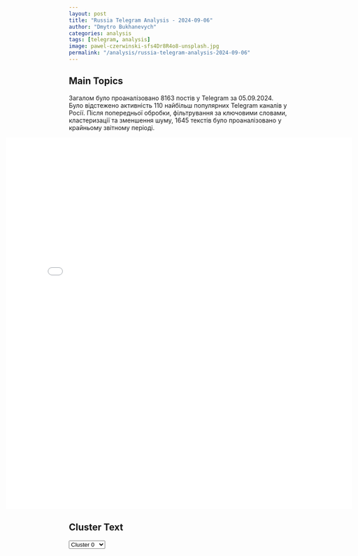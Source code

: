 ```yaml
---
layout: post
title: "Russia Telegram Analysis - 2024-09-06"
author: "Dmytro Bukhanevych"
categories: analysis
tags: [telegram, analysis]
image: pawel-czerwinski-sfs4Dr8R4o8-unsplash.jpg
permalink: "/analysis/russia-telegram-analysis-2024-09-06"
---
```


<style>
    /* Adjusting iframe-container styles */
    .wide-iframe-container {
        width: calc(100% + 30vw);  /* Extending the width */
        margin-left: -15vw;       /* Negative margin to push to the left */
        overflow: hidden;         /* In case the iframe content spills over */
    }

    .wide-iframe-container iframe {
        width: 100%;  /* Making the iframe take the full width of its container */
        border: none; /* Removing any borders from the iframe */
    }

    /* Toggle mechanism */
    .hidden {
        display: none;
    }
    
    .show-content-target:checked + .show-content {
        display: block;
    }
</style>

<h2>Main Topics</h2>
<p>Загалом було проаналізовано 8163 постів у Telegram за 05.09.2024. Було відстежено активність 110 найбільш популярних Telegram каналів у Росії. Після попередньої обробки, фільтрування за ключовими словами, кластеризації та зменшення шуму, 1645 текстів було проаналізовано у крайньому звітному періоді.</p>
<!-- Embedding Main Plotly Visualization -->
<div class="wide-iframe-container">
    <iframe src="{{site.baseurl}}/visualizations/2024-09-06/fig_topics_time.html" height="850"></iframe>
</div>


<h2>Cluster Text</h2>

<!-- Dropdown to select a cluster -->
<select id="clusterSelector" onchange="displayClusterText()">
<option value="0">Cluster 0</option><option value="1">Cluster 1</option><option value="2">Cluster 2</option><option value="3">Cluster 3</option><option value="4">Cluster 4</option><option value="5">Cluster 5</option><option value="6">Cluster 6</option><option value="7">Cluster 7</option><option value="8">Cluster 8</option><option value="9">Cluster 9</option><option value="10">Cluster 10</option><option value="11">Cluster 11</option><option value="12">Cluster 12</option><option value="13">Cluster 13</option><option value="14">Cluster 14</option>
</select>

<!-- Display area for the selected cluster's text -->
<div id="clusterTextDisplay" class="hidden"></div>

<script type="text/javascript">
    var clusterDetails = {"0": "<b>Total Posts:</b> 566<br><b>Date:</b> 2024-09-05 12:17:11+00:00<br><b>Author:</b> solovievlive<br><b>Link:</b> https://t.me/s/SolovievLive/278766<br><b>Subscribers:</b> 1339801<br><b>Text:</b> \u0422\u0435\u043a\u0441\u0442: \ud83d\udd34\ud83d\udd34\ud83d\udd34\ud83d\udd34\ud83d\udd34 \u0417\u0430\u044f\u0432\u043b\u0435\u043d\u0438\u044f \u041c\u0438\u043d\u043e\u0431\u043e\u0440\u043e\u043d\u044b \u0420\u043e\u0441\u0441\u0438\u0438 \u043f\u043e \u0441\u0438\u0442\u0443\u0430\u0446\u0438\u0438 \u043d\u0430 \u043a\u0443\u0440\u0441\u043a\u043e\u043c \u043d\u0430\u043f\u0440\u0430\u0432\u043b\u0435\u043d\u0438\u0438:\ud83d\udfe5\u0412\u0421 \u0420\u0424 \u0437\u0430 \u0441\u0443\u0442\u043a\u0438 \u043d\u0430 \u043a\u0443\u0440\u0441\u043a\u043e\u043c \u043d\u0430\u043f\u0440\u0430\u0432\u043b\u0435\u043d\u0438\u0438 \u043e\u0442\u0440\u0430\u0437\u0438\u043b\u0438 \u0447\u0435\u0442\u044b\u0440\u0435 \u0430\u0442\u0430\u043a\u0438 \u0412\u0421\u0423, \u0442\u0430\u043a\u0436\u0435 \u0441\u043e\u0440\u0432\u0430\u043d\u044b \u043f\u043e\u043f\u044b\u0442\u043a\u0438 \u0430\u0442\u0430\u043a \u0432 \u043d\u0430\u043f\u0440\u0430\u0432\u043b\u0435\u043d\u0438\u0438 \u0442\u0440\u0435\u0445 \u043d\u0430\u0441\u0435\u043b\u0435\u043d\u043d\u044b\u0445 \u043f\u0443\u043d\u043a\u0442\u043e\u0432;\ud83d\udfe5\u0412\u0441\u0435\u0433\u043e \u0437\u0430 \u0432\u0440\u0435\u043c\u044f \u0431\u043e\u0435\u0432\u044b\u0445 \u0434\u0435\u0439\u0441\u0442\u0432\u0438\u0439 \u0443\u043a\u0440\u0430\u0438\u043d\u0441\u043a\u0430\u044f \u0441\u0442\u043e\u0440\u043e\u043d\u0430 \u043f\u043e\u0442\u0435\u0440\u044f\u043b\u0430 \u0431\u043e\u043b\u0435\u0435 10 \u0442\u044b\u0441. \u0447\u0435\u043b\u043e\u0432\u0435\u043a;\ud83d\udfe5\u041e\u043f\u0435\u0440\u0430\u0442\u0438\u0432\u043d\u043e-\u0442\u0430\u043a\u0442\u0438\u0447\u0435\u0441\u043a\u0430\u044f \u0430\u0432\u0438\u0430\u0446\u0438\u044f \u043f\u043e\u0440\u0430\u0437\u0438\u043b\u0430 \u0440\u0435\u0437\u0435\u0440\u0432\u044b \u0442\u0435\u0445\u043d\u0438\u043a\u0438 \u0438 \u0436\u0438\u0432\u043e\u0439 \u0441\u0438\u043b\u044b \u0412\u0421\u0423 \u0432 16 \u043d\u0430\u0441\u0435\u043b\u0435\u043d\u043d\u044b\u0445 \u043f\u0443\u043d\u043a\u0442\u0430\u0445 \u0421\u0443\u043c\u0441\u043a\u043e\u0439 \u043e\u0431\u043b\u0430\u0441\u0442\u0438.\u270d \u041f\u043e\u0434\u043f\u0438\u0441\u044b\u0432\u0430\u0439\u0441\u044f \u043d\u0430 \u0421\u043e\u043b\u043e\u0432\u044c\u0451\u0432\u0430!", "1": "<b>Total Posts:</b> 30<br><b>Date:</b> 2024-09-05 09:13:34+00:00<br><b>Author:</b> kontext_channel<br><b>Link:</b> https://t.me/s/kontext_channel/41026<br><b>Subscribers:</b> 931687<br><b>Text:</b> \u0422\u0435\u043a\u0441\u0442: \u0412\u043b\u0430\u0434\u0438\u043c\u0438\u0440 \u041f\u0443\u0442\u0438\u043d \u0437\u0430\u044f\u0432\u0438\u043b, \u0447\u0442\u043e \u0420\u043e\u0441\u0441\u0438\u044f \u043d\u0430 \u0432\u044b\u0431\u043e\u0440\u0430\u0445 \u043f\u0440\u0435\u0437\u0438\u0434\u0435\u043d\u0442\u0430 \u0421\u0428\u0410 \u0431\u0443\u0434\u0435\u0442 \u043f\u043e\u0434\u0434\u0435\u0440\u0436\u0438\u0432\u0430\u0442\u044c \u041a\u0430\u043c\u0430\u043b\u0443 \u0425\u0430\u0440\u0440\u0438\u0441\u00ab\u042f \u0436\u0435 \u0433\u043e\u0432\u043e\u0440\u0438\u043b, \u0443 \u043d\u0430\u0441 \u0444\u0430\u0432\u043e\u0440\u0438\u0442\u043e\u043c, \u0435\u0441\u043b\u0438 \u043c\u043e\u0436\u043d\u043e \u0442\u0430\u043a \u0441\u043a\u0430\u0437\u0430\u0442\u044c, \u0431\u044b\u043b \u0434\u0435\u0439\u0441\u0442\u0432\u0443\u044e\u0449\u0438\u0439 \u043f\u0440\u0435\u0437\u0438\u0434\u0435\u043d\u0442 \u0433\u043e\u0441\u043f\u043e\u0434\u0438\u043d \u0411\u0430\u0439\u0434\u0435\u043d. \u0415\u0433\u043e \u0441\u043d\u044f\u043b\u0438 \u0441 \u0433\u043e\u043d\u043a\u0438, \u043d\u043e \u043e\u043d \u0440\u0435\u043a\u043e\u043c\u0435\u043d\u0434\u043e\u0432\u0430\u043b \u043f\u043e\u0434\u0434\u0435\u0440\u0436\u0430\u0442\u044c \u0433\u043e\u0441\u043f\u043e\u0436\u0443 \u0425\u0430\u0440\u0440\u0438\u0441. \u0418 \u043c\u044b \u0442\u043e\u0436\u0435 \u0442\u0430\u043a \u0441\u0434\u0435\u043b\u0430\u0435\u043c, \u0431\u0443\u0434\u0435\u043c \u0435\u0435 \u043f\u043e\u0434\u0434\u0435\u0440\u0436\u0438\u0432\u0430\u0442\u044c\u00bb, \u2014 \u0437\u0430\u044f\u0432\u0438\u043b \u041f\u0443\u0442\u0438\u043d \u043d\u0430 \u043f\u043b\u0435\u043d\u0430\u0440\u043d\u043e\u043c \u0437\u0430\u0441\u0435\u0434\u0430\u043d\u0438\u0438 \u0412\u043e\u0441\u0442\u043e\u0447\u043d\u043e\u0433\u043e \u044d\u043a\u043e\u043d\u043e\u043c\u0438\u0447\u0435\u0441\u043a\u043e\u0433\u043e \u0444\u043e\u0440\u0443\u043c\u0430. \u0420\u043e\u0441\u0441\u0438\u0439\u0441\u043a\u0438\u0439 \u043f\u0440\u0435\u0437\u0438\u0434\u0435\u043d\u0442 \u0434\u043e\u0431\u0430\u0432\u0438\u043b, \u0447\u0442\u043e \u0425\u0430\u0440\u0440\u0438\u0441 \u00ab\u0442\u0430\u043a \u0432\u044b\u0440\u0430\u0437\u0438\u0442\u0435\u043b\u044c\u043d\u043e \u0438 \u0437\u0430\u0440\u0430\u0437\u0438\u0442\u0435\u043b\u044c\u043d\u043e \u0441\u043c\u0435\u0435\u0442\u0441\u044f\u00bb, \u044d\u0442\u043e \u0433\u043e\u0432\u043e\u0440\u0438\u0442 \u043e \u0442\u043e\u043c, \u0447\u0442\u043e \u0443 \u043d\u0435\u0435 \u00ab\u0432\u0441\u0435 \u0445\u043e\u0440\u043e\u0448\u043e\u00bb.\u00ab\u0412\u043e\u0442 \u0422\u0440\u0430\u043c\u043f \u0432\u0432\u0435\u043b \u0441\u0442\u043e\u043b\u044c\u043a\u043e \u0432\u0441\u044f\u043a\u0438\u0445 \u043e\u0433\u0440\u0430\u043d\u0438\u0447\u0435\u043d\u0438\u0439 \u0438 \u0441\u0430\u043d\u043a\u0446\u0438\u0439 \u0432 \u043e\u0442\u043d\u043e\u0448\u0435\u043d\u0438\u0438 \u0420\u043e\u0441\u0441\u0438\u0438, \u0441\u043a\u043e\u043b\u044c\u043a\u043e \u0434\u043e \u043d\u0435\u0433\u043e \u043d\u0438 \u043e\u0434\u0438\u043d \u043f\u0440\u0435\u0437\u0438\u0434\u0435\u043d\u0442 \u0440\u0430\u043d\u044c\u0448\u0435 \u043d\u0435 \u0432\u0432\u043e\u0434\u0438\u043b. \u0410 \u0435\u0441\u043b\u0438 \u0443 \u0433\u043e\u0441\u043f\u043e\u0436\u0438 \u0425\u0430\u0440\u0440\u0438\u0441 \u0432\u0441\u0435 \u0445\u043e\u0440\u043e\u0448\u043e, \u0442\u043e, \u043c\u043e\u0436\u0435\u0442 \u0431\u044b\u0442\u044c, \u043e\u043d\u0430 \u0432\u043e\u0437\u0434\u0435\u0440\u0436\u0438\u0442\u0441\u044f \u043e\u0442 \u0442\u0430\u043a\u0438\u0445 \u0434\u0435\u0439\u0441\u0442\u0432\u0438\u0439\u00bb, \u2014 \u043e\u0442\u043c\u0435\u0442\u0438\u043b \u041f\u0443\u0442\u0438\u043d.\ud83d\udccc\ud83d\udccc \u0412\u044b\u0431\u043e\u0440\u044b \u043f\u0440\u0435\u0437\u0438\u0434\u0435\u043d\u0442\u0430 \u0421\u0428\u0410 \u043f\u0440\u043e\u0439\u0434\u0443\u0442 5 \u043d\u043e\u044f\u0431\u0440\u044f. \u0418\u0437\u043d\u0430\u0447\u0430\u043b\u044c\u043d\u043e \u0414\u0436\u043e \u0411\u0430\u0439\u0434\u0435\u043d \u043f\u043b\u0430\u043d\u0438\u0440\u043e\u0432\u0430\u043b \u0431\u0430\u043b\u043b\u043e\u0442\u0438\u0440\u043e\u0432\u0430\u0442\u044c\u0441\u044f \u043d\u0430 \u043d\u043e\u0432\u044b\u0439 \u0441\u0440\u043e\u043a, \u043e\u0434\u043d\u0430\u043a\u043e \u043f\u043e\u0437\u0434\u043d\u0435\u0435 \u0441\u043d\u044f\u043b \u0441\u0432\u043e\u044e \u043a\u0430\u043d\u0434\u0438\u0434\u0430\u0442\u0443\u0440\u0443 \u0438 \u043f\u043e\u0434\u0434\u0435\u0440\u0436\u0430\u043b \u041a\u0430\u043c\u0430\u043b\u0443 \u0425\u0430\u0440\u0440\u0438\u0441. \u0412 \u0444\u0435\u0432\u0440\u0430\u043b\u0435 \u041f\u0443\u0442\u0438\u043d \u0437\u0430\u044f\u0432\u043b\u044f\u043b, \u0447\u0442\u043e \u043a\u0430\u043d\u0434\u0438\u0434\u0430\u0442\u0443\u0440\u0430 \u0411\u0430\u0439\u0434\u0435\u043d\u0430 \u0432\u044b\u0433\u043e\u0434\u043d\u0435\u0435 \u0434\u043b\u044f \u0420\u043e\u0441\u0441\u0438\u0438, \u0447\u0435\u043c \u0422\u0440\u0430\u043c\u043f\u0430, \u043f\u043e\u0441\u043a\u043e\u043b\u044c\u043a\u0443 \u0411\u0430\u0439\u0434\u0435\u043d \u0431\u043e\u043b\u0435\u0435 \u043f\u0440\u0435\u0434\u0441\u043a\u0430\u0437\u0443\u0435\u043c\u044b\u0439 \u043a\u0430\u043a \u043f\u043e\u043b\u0438\u0442\u0438\u043a", "2": "<b>Total Posts:</b> 188<br><b>Date:</b> 2024-09-05 06:20:50+00:00<br><b>Author:</b> infomoscow24<br><b>Link:</b> https://t.me/s/infomoscow24/68806<br><b>Subscribers:</b> 412229<br><b>Text:</b> \u0422\u0435\u043a\u0441\u0442: \u0412\u043b\u0430\u0434\u0438\u043c\u0438\u0440 \u041f\u0443\u0442\u0438\u043d \u0432\u044b\u0441\u0442\u0443\u043f\u0430\u0435\u0442 \u043d\u0430 \u043f\u043b\u0435\u043d\u0430\u0440\u043d\u043e\u0439 \u0441\u0435\u0441\u0441\u0438\u0438 \u0412\u043e\u0441\u0442\u043e\u0447\u043d\u043e\u0433\u043e \u044d\u043a\u043e\u043d\u043e\u043c\u0438\u0447\u0435\u0441\u043a\u043e\u0433\u043e \u0444\u043e\u0440\u0443\u043c\u0430 \u0432\u043e \u0412\u043b\u0430\u0434\u0438\u0432\u043e\u0441\u0442\u043e\u043a\u0435.\u0413\u043b\u0430\u0432\u043d\u044b\u0435 \u0437\u0430\u044f\u0432\u043b\u0435\u043d\u0438\u044f \u043f\u0440\u0435\u0437\u0438\u0434\u0435\u043d\u0442\u0430:\u2014 \u0420\u043e\u0441\u0441\u0438\u044f \u043e\u043f\u0440\u0435\u0434\u0435\u043b\u0438\u043b\u0430 \u0440\u0430\u0437\u0432\u0438\u0442\u0438\u0435 \u0414\u0430\u043b\u044c\u043d\u0435\u0433\u043e \u0412\u043e\u0441\u0442\u043e\u043a\u0430 \u0432 \u043a\u0430\u0447\u0435\u0441\u0442\u0432\u0435 \u043f\u0440\u0438\u043e\u0440\u0438\u0442\u0435\u0442\u0430 \u043d\u0430 \u0432\u0435\u0441\u044c XXI \u0432\u0435\u043a\u2014 \u041d\u0430 \u043f\u043e\u0441\u043b\u0435\u0434\u043d\u0438\u0445 \u0442\u0440\u0435\u0445 \u0412\u042d\u0424 \u0431\u044b\u043b\u043e \u043f\u043e\u0434\u043f\u0438\u0441\u0430\u043d\u043e \u0431\u043e\u043b\u044c\u0448\u0435 \u0442\u044b\u0441\u044f\u0447\u0438 \u0441\u043e\u0433\u043b\u0430\u0448\u0435\u043d\u0438\u0439 \u043d\u0430 \u0441\u0443\u043c\u043c\u0443 \u0441\u0432\u044b\u0448\u0435 10,5 \u0442\u0440\u043b\u043d \u0440\u0443\u0431\u043b\u0435\u0439 \u2014 \u041f\u0443\u0442\u0438\u043d \u043f\u043e\u0440\u0443\u0447\u0438\u043b \u043f\u043e\u0434\u0443\u043c\u0430\u0442\u044c \u043e \u0441\u0442\u0440\u043e\u0438\u0442\u0435\u043b\u044c\u0441\u0442\u0432\u0435 \u043d\u0430 \u0414\u0430\u043b\u044c\u043d\u0435\u043c \u0412\u043e\u0441\u0442\u043e\u043a\u0435 \u0430\u0442\u043e\u043c\u043d\u044b\u0445 \u044d\u043b\u0435\u043a\u0442\u0440\u043e\u0441\u0442\u0430\u043d\u0446\u0438\u0439 \u2014 \u0411\u0410\u041c \u0434\u043e\u043b\u0436\u0435\u043d \u0441\u0442\u0430\u0442\u044c \u043d\u0435 \u0442\u043e\u043b\u044c\u043a\u043e \u043f\u043e\u043b\u043d\u043e\u0441\u0442\u044c\u044e \u0434\u0432\u0443\u0445\u043f\u0443\u0442\u043d\u044b\u043c, \u043d\u043e \u0438 \u043f\u043e\u043b\u043d\u043e\u0441\u0442\u044c\u044e \u044d\u043b\u0435\u043a\u0442\u0440\u0438\u0444\u0438\u0446\u0438\u0440\u043e\u0432\u0430\u043d\u043d\u044b\u043c\u2014 \u0411\u043e\u043b\u0435\u0435 5,5 \u0442\u0440\u043b\u043d \u0440\u0443\u0431\u043b\u0435\u0439 \u0432\u0435\u0440\u043d\u0443\u043b\u0438\u0441\u044c \u0438\u0437 \u043e\u0444\u0448\u043e\u0440\u043e\u0432 \u0438 \u0438\u043d\u043e\u0441\u0442\u0440\u0430\u043d\u043d\u044b\u0445 \u044e\u0440\u0438\u0441\u0434\u0438\u043a\u0446\u0438\u0439 \u0432 \u043e\u0441\u043e\u0431\u044b\u0439 \u044d\u043a\u043e\u043d\u043e\u043c\u0438\u0447\u0435\u0441\u043a\u0438\u0439 \u0440\u0430\u0439\u043e\u043d \u043e\u0441\u0442\u0440\u043e\u0432\u0430 \u0420\u0443\u0441\u0441\u043a\u0438\u0439\u2014 \u0421\u043e\u0432\u043c\u0435\u0441\u0442\u043d\u044b\u0439 \u0441 \u041a\u041d\u0420 \u043f\u0440\u043e\u0435\u043a\u0442 \u043a\u0440\u0443\u043f\u043d\u044b\u0445 \u043b\u043e\u0433\u0438\u0441\u0442\u0438\u0447\u0435\u0441\u043a\u0438\u0445 \u043a\u043e\u043c\u043f\u043b\u0435\u043a\u0441\u043e\u0432 \u0438 \u0440\u0430\u0441\u0448\u0438\u0440\u0435\u043d\u0438\u044f \u043f\u0443\u043d\u043a\u0442\u043e\u0432 \u043f\u0440\u043e\u043f\u0443\u0441\u043a\u0430 \u0447\u0435\u0440\u0435\u0437 \u0433\u0440\u0430\u043d\u0438\u0446\u0443 \u0434\u043e\u043b\u0436\u0435\u043d \u0431\u044b\u0442\u044c \u0437\u0430\u043f\u0443\u0449\u0435\u043d \u0443\u0436\u0435 \u0441 2025 \u0433\u043e\u0434\u0430 \u2014 \u041f\u0440\u0438\u0437\u0432\u0430\u043b \u0413\u043e\u0441\u0434\u0443\u043c\u0443 \u0443\u0441\u043a\u043e\u0440\u0438\u0442\u044c \u043f\u0440\u0438\u043d\u044f\u0442\u0438\u0435 \u0437\u0430\u043a\u043e\u043d\u0430 \u043e \u043c\u0435\u0436\u0434\u0443\u043d\u0430\u0440\u043e\u0434\u043d\u044b\u0445 \u0422\u041e\u0420\u0430\u0445 \u2014 \u0442\u0435\u0440\u0440\u0438\u0442\u043e\u0440\u0438\u044f\u0445 \u043e\u043f\u0435\u0440\u0435\u0436\u0430\u044e\u0449\u0435\u0433\u043e \u0440\u0430\u0437\u0432\u0438\u0442\u0438\u044f \u2014 \u0432 \u0420\u043e\u0441\u0441\u0438\u0438\u2014 \u041e\u0431\u044a\u044f\u0432\u0438\u043b \u043e \u0440\u0430\u0437\u0432\u0438\u0442\u0438\u0438 \u043e\u0441\u0442\u0440\u043e\u0432\u0430 \u0411\u043e\u043b\u044c\u0448\u043e\u0439 \u0423\u0441\u0441\u0443\u0440\u0438\u0439\u0441\u043a\u0438\u0439 \u2014 \u0440\u0435\u0447\u044c \u0438\u0434\u0451\u0442 \u043e\u0431 \u0443\u043f\u0440\u043e\u0449\u0435\u043d\u0438\u0438 \u043f\u0440\u043e\u043f\u0443\u0441\u043a\u0430 \u0447\u0435\u0440\u0435\u0437 \u0433\u0440\u0430\u043d\u0438\u0446\u0443, \u0440\u0430\u0441\u0448\u0438\u0440\u0435\u043d\u0438\u0438 \u0434\u043e\u0440\u043e\u0436\u043d\u043e\u0439 \u0441\u0435\u0442\u0438\u2014 \u041f\u043e\u0440\u0443\u0447\u0438\u043b \u043f\u043e\u0441\u0442\u0440\u043e\u0438\u0442\u044c \u043d\u043e\u0432\u044b\u0435 \u0443\u043d\u0438\u0432\u0435\u0440\u0441\u0438\u0442\u0435\u0442\u0441\u043a\u0438\u0435 \u043a\u0430\u043c\u043f\u0443\u0441\u044b \u0432 \u0427\u0438\u0442\u0435, \u0423\u043b\u0430\u043d-\u0423\u0434\u044d \u0438 \u041f\u0435\u0442\u0440\u043e\u043f\u0430\u0432\u043b\u043e\u0432\u0441\u043a\u0435-\u041a\u0430\u043c\u0447\u0430\u0442\u0441\u043a\u043e\u043c, \u0430 \u0442\u0430\u043a\u0436\u0435 \u043f\u043e\u0441\u0442\u0440\u043e\u0438\u0442\u044c \u0432\u0442\u043e\u0440\u0443\u044e \u043e\u0447\u0435\u0440\u0435\u0434\u044c \u0414\u0412\u0424\u0423 \u043d\u0430 \u043e\u0441\u0442\u0440\u043e\u0432\u0435 \u0420\u0443\u0441\u0441\u043a\u0438\u0439\u2014 \u041d\u0430 \u043e\u0441\u0442\u0440\u043e\u0432\u0435 \u0420\u0443\u0441\u0441\u043a\u0438\u0439 \u043f\u043e\u044f\u0432\u0438\u0442\u0441\u044f \u043d\u043e\u0432\u044b\u0439 \u0446\u0435\u043d\u0442\u0440 \u043c\u043e\u0440\u0441\u043a\u043e\u0439 \u0438\u043d\u0436\u0435\u043d\u0435\u0440\u0438\u0438, \u0431\u0438\u043e\u0442\u0435\u0445\u043d\u043e\u043b\u043e\u0433\u0438\u0439 \u0438 \u0434\u0440\u0443\u0433\u0438\u0445 \u043f\u0435\u0440\u0441\u043f\u0435\u043a\u0442\u0438\u0432\u043d\u044b\u0445 \u043d\u0430\u043f\u0440\u0430\u0432\u043b\u0435\u043d\u0438\u0439. \u0412 \u043d\u0435\u0433\u043e \u043d\u0435\u043e\u0431\u0445\u043e\u0434\u0438\u043c\u043e \u043f\u0440\u0438\u0432\u043b\u0435\u0447\u044c \u0438\u043d\u043e\u0441\u0442\u0440\u0430\u043d\u043d\u044b\u0445 \u0441\u043f\u0435\u0446\u0438\u0430\u043b\u0438\u0441\u0442\u043e\u0432\u2014 \u041d\u0430 \u0414\u0430\u043b\u044c\u043d\u0435\u043c \u0412\u043e\u0441\u0442\u043e\u043a\u0435 \u0431\u0443\u0434\u0435\u0442 \u0437\u0430\u043f\u0443\u0449\u0435\u043d\u043e \u043f\u0440\u043e\u0438\u0437\u0432\u043e\u0434\u0441\u0442\u0432\u043e \u0433\u0440\u0430\u0436\u0434\u0430\u043d\u0441\u043a\u0438\u0445 \u0431\u0435\u0441\u043f\u0438\u043b\u043e\u0442\u043d\u0438\u043a\u043e\u0432\ud83c\udd97 \u041f\u043e\u0434\u043f\u0438\u0441\u0430\u0442\u044c\u0441\u044f \u043d\u0430 \u041c\u043e\u0441\u043a\u0432\u0430 24", "3": "<b>Total Posts:</b> 26<br><b>Date:</b> 2024-09-05 13:39:46+00:00<br><b>Author:</b> zhest_belgorod<br><b>Link:</b> https://t.me/s/zhest_belgorod/49473<br><b>Subscribers:</b> 713962<br><b>Text:</b> \u0422\u0435\u043a\u0441\u0442: \u2757\ufe0f\u041e\u0431\u044a\u044f\u0432\u043b\u0435\u043d\u0438\u0435 \u043d\u043e\u0432\u043e\u0439 \u043c\u043e\u0431\u0438\u043b\u0438\u0437\u0430\u0446\u0438\u0438 \u0432 \u0420\u043e\u0441\u0441\u0438\u0438 \u043d\u0435 \u043e\u0431\u0441\u0443\u0436\u0434\u0430\u0435\u0442\u0441\u044f, \u2014 \u0437\u0430\u044f\u0432\u0438\u043b \u0414\u043c\u0438\u0442\u0440\u0438\u0439 \u041f\u0435\u0441\u043a\u043e\u0432.\ud83d\udd25 \u0416\u0435\u0441\u0442\u044c \u0411\u0435\u043b\u0433\u043e\u0440\u043e\u0434 - \u043f\u043e\u0434\u043f\u0438\u0441\u0430\u0442\u044c\u0441\u044f", "4": "<b>Total Posts:</b> 87<br><b>Date:</b> 2024-09-05 12:05:36+00:00<br><b>Author:</b> rt_russian<br><b>Link:</b> https://t.me/s/rt_russian/214328<br><b>Subscribers:</b> 978104<br><b>Text:</b> \u0422\u0435\u043a\u0441\u0442: \u0418\u043d\u043e\u0441\u0442\u0440\u0430\u043d\u043d\u044b\u0435 \u0421\u041c\u0418 \u043f\u0440\u043e\u0434\u043e\u043b\u0436\u0430\u044e\u0442 \u0441\u043f\u0435\u043a\u0443\u043b\u0438\u0440\u043e\u0432\u0430\u0442\u044c \u043d\u0430 \u0442\u0435\u043c\u0435 \u00ab\u0432\u043c\u0435\u0448\u0430\u0442\u0435\u043b\u044c\u0441\u0442\u0432\u0430\u00bb \u0420\u043e\u0441\u0441\u0438\u0438 \u0438 RT \u0432 \u0430\u043c\u0435\u0440\u0438\u043a\u0430\u043d\u0441\u043a\u0438\u0435 \u0432\u044b\u0431\u043e\u0440\u044b. \u0412\u043e\u0442 \u0447\u0442\u043e \u043f\u0438\u0448\u0443\u0442 \ud83d\udc47CNN: \u0441\u0434\u0435\u043b\u0430\u043d\u043d\u044b\u0435 \u0432 \u0441\u0440\u0435\u0434\u0443 \u0437\u0430\u044f\u0432\u043b\u0435\u043d\u0438\u044f \u0437\u043d\u0430\u043c\u0435\u043d\u0443\u044e\u0442 \u0432\u0442\u043e\u0440\u0443\u044e \u0437\u0430 \u0434\u0432\u0430 \u043c\u0435\u0441\u044f\u0446\u0430 \u0441\u0435\u0440\u044c\u0451\u0437\u043d\u0443\u044e \u043f\u043e\u043f\u044b\u0442\u043a\u0443 \u0430\u0434\u043c\u0438\u043d\u0438\u0441\u0442\u0440\u0430\u0446\u0438\u0438 \u0411\u0430\u0439\u0434\u0435\u043d\u0430 \u0432\u043e\u0441\u043f\u0440\u0435\u043f\u044f\u0442\u0441\u0442\u0432\u043e\u0432\u0430\u0442\u044c \u0432\u043b\u0438\u044f\u043d\u0438\u044e RT.Reuters \u0441\u043e\u043e\u0431\u0449\u0430\u0435\u0442, \u0447\u0442\u043e \u0446\u0435\u043b\u044c \u0420\u043e\u0441\u0441\u0438\u0438 \u2014 \u0443\u0441\u0443\u0433\u0443\u0431\u0438\u0442\u044c \u043f\u043e\u043b\u0438\u0442\u0438\u0447\u0435\u0441\u043a\u0438\u0435 \u0440\u0430\u0437\u043d\u043e\u0433\u043b\u0430\u0441\u0438\u044f \u0432 \u0421\u0428\u0410 \u0438 \u043e\u0431\u0449\u0435\u0441\u0442\u0432\u0435\u043d\u043d\u0443\u044e \u043f\u043e\u0434\u0434\u0435\u0440\u0436\u043a\u0443 \u043f\u043e\u043c\u043e\u0449\u0438, \u043a\u043e\u0442\u043e\u0440\u0443\u044e \u043e\u043d\u0438 \u043e\u043a\u0430\u0437\u044b\u0432\u0430\u044e\u0442 \u0423\u043a\u0440\u0430\u0438\u043d\u0435 \u0432 \u0435\u0451 \u0432\u043e\u0439\u043d\u0435 \u0441 \u0420\u043e\u0441\u0441\u0438\u0435\u0439.\u0424\u0411\u0420 \u043e\u0442\u0434\u0435\u043b\u044c\u043d\u043e \u0437\u0430\u043f\u0440\u0430\u0448\u0438\u0432\u0430\u043b\u043e \u0440\u0430\u0437\u0440\u0435\u0448\u0435\u043d\u0438\u0435 \u0441\u0443\u0434\u0430 \u043d\u0430 \u043a\u043e\u043d\u0444\u0438\u0441\u043a\u0430\u0446\u0438\u044e 32 \u0438\u043d\u0442\u0435\u0440\u043d\u0435\u0442-\u0434\u043e\u043c\u0435\u043d\u043e\u0432, \u043a\u043e\u0442\u043e\u0440\u044b\u0435 \u044f\u043a\u043e\u0431\u044b \u0431\u044b\u043b\u0438 \u043f\u0440\u0438\u0447\u0430\u0441\u0442\u043d\u044b \u043a \u0440\u0430\u0431\u043e\u0442\u0435 \u0420\u043e\u0441\u0441\u0438\u0438 \u043f\u043e \u043e\u043a\u0430\u0437\u0430\u043d\u0438\u044e \u0432\u043b\u0438\u044f\u043d\u0438\u044f \u0437\u0430 \u0440\u0443\u0431\u0435\u0436\u043e\u043c. The Washington Post \u043f\u0438\u0448\u0435\u0442, \u0447\u0442\u043e \u043d\u0435\u043d\u0430\u0437\u0432\u0430\u043d\u043d\u0430\u044f \u0430\u043c\u0435\u0440\u0438\u043a\u0430\u043d\u0441\u043a\u0430\u044f \u043a\u043e\u043c\u043f\u0430\u043d\u0438\u044f \u0441\u043e\u0437\u0434\u0430\u043b\u0430 \u0438 \u043e\u043f\u0443\u0431\u043b\u0438\u043a\u043e\u0432\u0430\u043b\u0430 \u0441\u043e\u0442\u043d\u0438 \u0430\u043d\u0433\u043b\u043e\u044f\u0437\u044b\u0447\u043d\u044b\u0445 \u0432\u0438\u0434\u0435\u043e\u0440\u043e\u043b\u0438\u043a\u043e\u0432 \u0432 \u0441\u043e\u0446\u0441\u0435\u0442\u044f\u0445, \u0432\u043a\u043b\u044e\u0447\u0430\u044f TikTok, Instagram (\u0437\u0430\u043f\u0440\u0435\u0449\u0451\u043d \u0432 \u0420\u0424), YouTube \u0438 X, \u043a\u043e\u0442\u043e\u0440\u044b\u0435, \u043a\u0430\u043a \u0443\u0442\u0432\u0435\u0440\u0436\u0434\u0430\u0435\u0442\u0441\u044f, \u00ab\u0440\u0435\u0442\u0440\u0430\u043d\u0441\u043b\u0438\u0440\u043e\u0432\u0430\u043b\u0438 \u0442\u0435\u0437\u0438\u0441\u044b \u0440\u043e\u0441\u0441\u0438\u0439\u0441\u043a\u043e\u0439 \u0433\u043e\u0441\u043f\u0440\u043e\u043f\u0430\u0433\u0430\u043d\u0434\u044b\u00bb \u0438 \u0442\u043e\u043b\u044c\u043a\u043e \u043d\u0430 YouTube \u0441\u043e\u0431\u0440\u0430\u043b\u0438 16 \u043c\u043b\u043d \u043f\u0440\u043e\u0441\u043c\u043e\u0442\u0440\u043e\u0432.Time: \u043f\u043e \u0434\u0430\u043d\u043d\u044b\u043c \u043e\u0431\u0432\u0438\u043d\u0438\u0442\u0435\u043b\u044c\u043d\u043e\u0433\u043e \u0437\u0430\u043a\u043b\u044e\u0447\u0435\u043d\u0438\u044f, \u0434\u0432\u043e\u0435 \u0441\u043e\u0442\u0440\u0443\u0434\u043d\u0438\u043a\u043e\u0432 RT \u0442\u0430\u0439\u043d\u043e \u043f\u0440\u043e\u0441\u043f\u043e\u043d\u0441\u0438\u0440\u043e\u0432\u0430\u043b\u0438 \u043c\u0435\u0434\u0438\u0430\u043a\u043e\u043c\u043f\u0430\u043d\u0438\u044e, \u0431\u0430\u0437\u0438\u0440\u0443\u044e\u0449\u0443\u044e\u0441\u044f \u0432 \u0448\u0442\u0430\u0442\u0435 \u0422\u0435\u043d\u043d\u0435\u0441\u0441\u0438, \u043f\u043e\u0447\u0442\u0438 \u043d\u0430 $10 \u043c\u043b\u043d. \u0418\u043d\u0444\u043b\u044e\u044d\u043d\u0441\u0435\u0440\u044b \u043f\u0440\u0430\u0432\u044b\u0445 \u0432\u0437\u0433\u043b\u044f\u0434\u043e\u0432, \u0441\u0432\u044f\u0437\u0430\u043d\u043d\u044b\u0435 \u0441 \u0440\u043e\u0441\u0441\u0438\u0439\u0441\u043a\u043e\u0439 \u043a\u0430\u043c\u043f\u0430\u043d\u0438\u0435\u0439 \u043f\u043e \u0434\u0435\u0437\u0438\u043d\u0444\u043e\u0440\u043c\u0430\u0446\u0438\u0438, \u043d\u0430\u0437\u044b\u0432\u0430\u044e\u0442 \u0441\u0435\u0431\u044f \u00ab\u0436\u0435\u0440\u0442\u0432\u0430\u043c\u0438\u00bb.The New York Times: \u0413\u043e\u0441\u0434\u0435\u043f \u0421\u0428\u0410 \u043f\u0440\u0435\u0434\u043b\u043e\u0436\u0438\u043b \u043d\u0430\u0433\u0440\u0430\u0434\u0443 $10 \u043c\u043b\u043d \u0437\u0430 \u0438\u043d\u0444\u043e\u0440\u043c\u0430\u0446\u0438\u044e, \u0438\u043c\u0435\u044e\u0449\u0443\u044e \u043e\u0442\u043d\u043e\u0448\u0435\u043d\u0438\u0435 \u043a \u0438\u043d\u043e\u0441\u0442\u0440\u0430\u043d\u043d\u043e\u043c\u0443 \u0432\u043c\u0435\u0448\u0430\u0442\u0435\u043b\u044c\u0441\u0442\u0432\u0443 \u0432 \u0430\u043c\u0435\u0440\u0438\u043a\u0430\u043d\u0441\u043a\u0438\u0435 \u0432\u044b\u0431\u043e\u0440\u044b.Fox News: \u0433\u0435\u043d\u043f\u0440\u043e\u043a\u0443\u0440\u043e\u0440 \u041c\u0435\u0440\u0440\u0438\u043a \u0413\u0430\u0440\u043b\u0430\u043d\u0434 \u043f\u0440\u043e\u043a\u043e\u043c\u043c\u0435\u043d\u0442\u0438\u0440\u043e\u0432\u0430\u043b \u043e\u0442\u0432\u0435\u0442 RT \u043d\u0430 \u043e\u0431\u0432\u0438\u043d\u0435\u043d\u0438\u044f \u0432\u043e \u0432\u043c\u0435\u0448\u0430\u0442\u0435\u043b\u044c\u0441\u0442\u0432\u0435 \u0432 \u0432\u044b\u0431\u043e\u0440\u044b \u0432 \u0421\u0428\u0410: \u00ab\u0423\u0432\u0435\u0440\u0435\u043d, \u0447\u0442\u043e [\u043e\u0442\u0432\u0435\u0442 RT] \u0437\u0432\u0443\u0447\u0430\u043b \u043d\u0430\u043c\u043d\u043e\u0433\u043e \u0441\u043c\u0435\u0448\u043d\u0435\u0435 \u0432 \u043e\u0440\u0438\u0433\u0438\u043d\u0430\u043b\u0435 \u043d\u0430 \u0440\u0443\u0441\u0441\u043a\u043e\u043c, \u043d\u043e \u043d\u0430\u043c \u043d\u0435 \u0441\u043c\u0435\u0448\u043d\u043e... \u042d\u0442\u043e \u043a\u0440\u0430\u0439\u043d\u0435 \u0441\u0435\u0440\u044c\u0451\u0437\u043d\u043e\u0435 \u0434\u0435\u043b\u043e, \u0438 \u043c\u044b \u0431\u0443\u0434\u0435\u043c \u043e\u0442\u043d\u043e\u0441\u0438\u0442\u044c\u0441\u044f \u043a \u043d\u0435\u043c\u0443 \u0441\u043e\u043e\u0442\u0432\u0435\u0442\u0441\u0442\u0432\u0443\u044e\u0449\u0438\u043c \u043e\u0431\u0440\u0430\u0437\u043e\u043c\u00bb.\ud83d\udfe9 \u041f\u043e\u0434\u043f\u0438\u0441\u0430\u0442\u044c\u0441\u044f | \u041f\u0440\u0438\u0441\u043b\u0430\u0442\u044c \u043d\u043e\u0432\u043e\u0441\u0442\u044c | \u0417\u0435\u0440\u043a\u0430\u043b\u043e", "5": "<b>Total Posts:</b> 34<br><b>Date:</b> 2024-09-05 16:40:35+00:00<br><b>Author:</b> kontext_channel<br><b>Link:</b> https://t.me/s/kontext_channel/41054<br><b>Subscribers:</b> 931687<br><b>Text:</b> \u0422\u0435\u043a\u0441\u0442: \u041c\u0438\u043d\u044e\u0441\u0442 \u0421\u0428\u0410 \u043f\u0440\u0435\u0434\u044a\u044f\u0432\u0438\u043b \u043e\u0431\u0432\u0438\u043d\u0435\u043d\u0438\u044f \u0432\u0435\u0434\u0443\u0449\u0435\u043c\u0443 \u00ab\u041f\u0435\u0440\u0432\u043e\u0433\u043e \u043a\u0430\u043d\u0430\u043b\u0430\u00bb \u0414\u043c\u0438\u0442\u0440\u0438\u044e \u0421\u0430\u0439\u043c\u0441\u0443 \u0438 \u0435\u0433\u043e \u0436\u0435\u043d\u0435\u041f\u043e\u043b\u0438\u0442\u043e\u043b\u043e\u0433\u0443 \u0414\u043c\u0438\u0442\u0440\u0438\u044e \u0421\u0430\u0439\u043c\u0441\u0443 \u0438 \u0435\u0433\u043e \u0441\u0443\u043f\u0440\u0443\u0433\u0435 \u0410\u043d\u0430\u0441\u0442\u0430\u0441\u0438\u0438 \u043f\u0440\u0435\u0434\u044a\u044f\u0432\u043b\u0435\u043d\u043e \u043e\u0431\u0432\u0438\u043d\u0435\u043d\u0438\u0435 \u0432 \u043d\u0430\u0440\u0443\u0448\u0435\u043d\u0438\u0438 \u0437\u0430\u043a\u043e\u043d\u043e\u0434\u0430\u0442\u0435\u043b\u044c\u0441\u0442\u0432\u0430 \u043e \u0441\u0430\u043d\u043a\u0446\u0438\u044f\u0445, \u0433\u043e\u0432\u043e\u0440\u0438\u0442\u0441\u044f \u0432 \u0434\u043e\u043a\u0443\u043c\u0435\u043d\u0442\u0435 \u041c\u0438\u043d\u044e\u0441\u0442\u0430 \u0421\u0428\u0410.\u0418\u0437 \u043f\u0435\u0440\u0432\u043e\u0433\u043e \u043e\u0431\u0432\u0438\u043d\u0438\u0442\u0435\u043b\u044c\u043d\u043e\u0433\u043e \u0437\u0430\u043a\u043b\u044e\u0447\u0435\u043d\u0438\u044f \u0441\u043b\u0435\u0434\u0443\u0435\u0442, \u0447\u0442\u043e \u0421\u0430\u0439\u043c\u0441\u044b \u00ab\u0443\u0447\u0430\u0441\u0442\u0432\u043e\u0432\u0430\u043b\u0438 \u0432 \u0441\u0445\u0435\u043c\u0435 \u043f\u043e \u043d\u0430\u0440\u0443\u0448\u0435\u043d\u0438\u044e \u0441\u0430\u043d\u043a\u0446\u0438\u0439 \u0421\u0428\u0410 \u0432 \u0438\u043d\u0442\u0435\u0440\u0435\u0441\u0430\u0445 \u043d\u0430\u0445\u043e\u0434\u044f\u0449\u0435\u0439\u0441\u044f \u043f\u043e\u0434 \u0441\u0430\u043d\u043a\u0446\u0438\u044f\u043c\u0438 \u0440\u043e\u0441\u0441\u0438\u0439\u0441\u043a\u043e\u0439 \u0442\u0435\u043b\u0435\u043a\u043e\u043c\u043f\u0430\u043d\u0438\u0438 \u201e\u041f\u0435\u0440\u0432\u044b\u0439 \u043a\u0430\u043d\u0430\u043b\u201c, \u0430 \u0442\u0430\u043a\u0436\u0435 \u043f\u043e \u043e\u0442\u043c\u044b\u0432\u0430\u043d\u0438\u044e \u0441\u0440\u0435\u0434\u0441\u0442\u0432, \u043f\u043e\u043b\u0443\u0447\u0435\u043d\u043d\u044b\u0445 \u0432 \u0440\u0435\u0437\u0443\u043b\u044c\u0442\u0430\u0442\u0435 \u044d\u0442\u043e\u0439 \u0441\u0445\u0435\u043c\u044b\u00bb. \u0421\u043e\u0433\u043b\u0430\u0441\u043d\u043e \u0438\u043d\u0444\u043e\u0440\u043c\u0430\u0446\u0438\u0438 \u041c\u0438\u043d\u044e\u0441\u0442\u0430 \u0421\u0428\u0410, \u043f\u043e\u043b\u0438\u0442\u043e\u043b\u043e\u0433 \u043e\u043a\u0430\u0437\u044b\u0432\u0430\u043b \u0443\u0441\u043b\u0443\u0433\u0438 \u00ab\u041f\u0435\u0440\u0432\u043e\u043c\u0443 \u043a\u0430\u043d\u0430\u043b\u0443\u00bb \u0438 \u043f\u043e\u043b\u0443\u0447\u0438\u043b \u0432 \u043a\u0430\u0447\u0435\u0441\u0442\u0432\u0435 \u0432\u043e\u0437\u043d\u0430\u0433\u0440\u0430\u0436\u0434\u0435\u043d\u0438\u044f \u0441\u0432\u044b\u0448\u0435 \u043e\u0434\u043d\u043e\u0433\u043e \u043c\u0438\u043b\u043b\u0438\u043e\u043d\u0430 \u0434\u043e\u043b\u043b\u0430\u0440\u043e\u0432, \u043b\u0438\u0447\u043d\u044b\u0439 \u0430\u0432\u0442\u043e\u043c\u043e\u0431\u0438\u043b\u044c, \u0432\u043e\u0434\u0438\u0442\u0435\u043b\u044f, \u043a\u0432\u0430\u0440\u0442\u0438\u0440\u0443 \u0432 \u041c\u043e\u0441\u043a\u0432\u0435 \u0438 \u043a\u043e\u043c\u0430\u043d\u0434\u0443 \u0438\u0437 \u0434\u0435\u0441\u044f\u0442\u0438 \u0441\u043e\u0442\u0440\u0443\u0434\u043d\u0438\u043a\u043e\u0432. \u0412\u0442\u043e\u0440\u043e\u0435 \u043e\u0431\u0432\u0438\u043d\u0438\u0442\u0435\u043b\u044c\u043d\u043e\u0435 \u0437\u0430\u043a\u043b\u044e\u0447\u0435\u043d\u0438\u0435 \u043a\u0430\u0441\u0430\u0435\u0442\u0441\u044f \u0410\u043d\u0430\u0441\u0442\u0430\u0441\u0438\u0438 \u0421\u0430\u0439\u043c\u0441. \u0412 \u043d\u0435\u043c \u0433\u043e\u0432\u043e\u0440\u0438\u0442\u0441\u044f, \u0447\u0442\u043e \u0436\u0435\u043d\u0430 \u043f\u043e\u043b\u0438\u0442\u043e\u043b\u043e\u0433\u0430 \u0443\u0447\u0430\u0441\u0442\u0432\u043e\u0432\u0430\u043b\u0430 \u0432 \u0441\u0445\u0435\u043c\u0435 \u043f\u043e \u043d\u0430\u0440\u0443\u0448\u0435\u043d\u0438\u044e \u0441\u0430\u043d\u043a\u0446\u0438\u043e\u043d\u043d\u044b\u0445 \u043e\u0433\u0440\u0430\u043d\u0438\u0447\u0435\u043d\u0438\u0439 \u0432 \u0438\u043d\u0442\u0435\u0440\u0435\u0441\u0430\u0445 \u0440\u043e\u0441\u0441\u0438\u0439\u0441\u043a\u043e\u0433\u043e \u0431\u0438\u0437\u043d\u0435\u0441\u043c\u0435\u043d\u0430 \u0410\u043b\u0435\u043a\u0441\u0430\u043d\u0434\u0440\u0430 \u0423\u0434\u043e\u0434\u043e\u0432\u0430. \u041e\u043d\u0430 \u043a\u0430\u043a \u043c\u0438\u043d\u0438\u043c\u0443\u043c \u0441 \u0444\u0435\u0432\u0440\u0430\u043b\u044f 2023 \u0433\u043e\u0434\u0430 \u043f\u043e\u043a\u0443\u043f\u0430\u043b\u0430 \u043f\u0440\u043e\u0438\u0437\u0432\u0435\u0434\u0435\u043d\u0438\u044f \u0438\u0441\u043a\u0443\u0441\u0441\u0442\u0432\u0430 \u0438 \u0430\u043d\u0442\u0438\u043a\u0432\u0430\u0440\u0438\u0430\u0442 \u0432 \u0438\u043d\u0442\u0435\u0440\u0435\u0441\u0430\u0445 \u0423\u0434\u043e\u0434\u043e\u0432\u0430 \u0432 \u0433\u0430\u043b\u0435\u0440\u0435\u044f\u0445 \u0438 \u0430\u0443\u043a\u0446\u0438\u043e\u043d\u043d\u044b\u0445 \u0434\u043e\u043c\u0430\u0445 \u0432 \u0421\u0428\u0410 \u0438 \u0415\u0432\u0440\u043e\u043f\u0435 \u0438 \u043e\u0442\u043f\u0440\u0430\u0432\u043b\u044f\u043b\u0430 \u043f\u0440\u0435\u0434\u043c\u0435\u0442\u044b \u0432 \u0440\u0435\u0437\u0438\u0434\u0435\u043d\u0446\u0438\u044e \u0432 \u0425\u0430\u043d\u0442\u043b\u0438, \u0448\u0442\u0430\u0442 \u0412\u0438\u0440\u0434\u0436\u0438\u043d\u0438\u044f, \u0433\u0434\u0435 \u043e\u043d\u0438 \u0445\u0440\u0430\u043d\u0438\u043b\u0438\u0441\u044c \u0434\u043b\u044f \u0434\u0430\u043b\u044c\u043d\u0435\u0439\u0448\u0435\u0439 \u043e\u0442\u043f\u0440\u0430\u0432\u043a\u0438 \u0432 \u0420\u043e\u0441\u0441\u0438\u044e.\u041f\u043e \u0438\u043d\u0444\u043e\u0440\u043c\u0430\u0446\u0438\u0438 \u041c\u0438\u043d\u044e\u0441\u0442\u0430 \u0421\u0428\u0410, \u0441\u0435\u0439\u0447\u0430\u0441 \u0421\u0430\u0439\u043c\u0441\u044b \u00ab\u043d\u0430\u0445\u043e\u0434\u044f\u0442\u0441\u044f \u043d\u0430 \u0441\u0432\u043e\u0431\u043e\u0434\u0435, \u043f\u0440\u0435\u0434\u043f\u043e\u043b\u043e\u0436\u0438\u0442\u0435\u043b\u044c\u043d\u043e, \u0432 \u0420\u043e\u0441\u0441\u0438\u0438\u00bb. \u041e\u0431\u043e\u0438\u043c \u0444\u0438\u0433\u0443\u0440\u0430\u043d\u0442\u0430\u043c \u0434\u0435\u043b\u0430 \u043f\u0440\u0435\u0434\u044a\u044f\u0432\u043b\u0435\u043d\u044b \u043e\u0431\u0432\u0438\u043d\u0435\u043d\u0438\u044f \u043f\u043e \u0442\u0440\u0435\u043c \u043f\u0443\u043d\u043a\u0442\u0430\u043c, \u043c\u0430\u043a\u0441\u0438\u043c\u0430\u043b\u044c\u043d\u043e \u0432\u043e\u0437\u043c\u043e\u0436\u043d\u043e\u0435 \u043d\u0430\u043a\u0430\u0437\u0430\u043d\u0438\u0435 \u0421\u0430\u0439\u043c\u0441\u0443 \u0438 \u0435\u0433\u043e \u0441\u0443\u043f\u0440\u0443\u0433\u0435 \u2014 \u043f\u043e 60 \u043b\u0435\u0442 \u0442\u044e\u0440\u044c\u043c\u044b \u043a\u0430\u0436\u0434\u043e\u043c\u0443.\ud83d\udccc\ud83d\udccc \u00ab\u041f\u0435\u0440\u0432\u044b\u0439 \u043a\u0430\u043d\u0430\u043b\u00bb \u043d\u0430\u0445\u043e\u0434\u0438\u0442\u0441\u044f \u043f\u043e\u0434 \u0441\u0430\u043d\u043a\u0446\u0438\u044f\u043c\u0438 \u0421\u0428\u0410 \u0441 \u043c\u0430\u044f 2022 \u0433\u043e\u0434\u0430. \u0410\u043b\u0435\u043a\u0441\u0430\u043d\u0434\u0440 \u0423\u0434\u043e\u0434\u043e\u0432 \u2014 \u0441 \u0444\u0435\u0432\u0440\u0430\u043b\u044f 2023 \u0433\u043e\u0434\u0430.\u0414\u043c\u0438\u0442\u0440\u0438\u0439 \u0421\u0430\u0439\u043c\u0441, \u0440\u043e\u0434\u0438\u0432\u0448\u0438\u0439\u0441\u044f \u0432 \u041c\u043e\u0441\u043a\u0432\u0435, \u044d\u043c\u0438\u0433\u0440\u0438\u0440\u043e\u0432\u0430\u043b \u0432 \u0421\u0428\u0410 \u0432 1973 \u0433\u043e\u0434\u0443. \u0412\u043e\u0437\u0433\u043b\u0430\u0432\u043b\u044f\u043b \u043e\u0441\u043d\u043e\u0432\u0430\u043d\u043d\u044b\u0439 \u0420\u0438\u0447\u0430\u0440\u0434\u043e\u043c \u041d\u0438\u043a\u0441\u043e\u043d\u043e\u043c \u0426\u0435\u043d\u0442\u0440 \u043d\u0430\u0446\u0438\u043e\u043d\u0430\u043b\u044c\u043d\u044b\u0445 \u0438\u043d\u0442\u0435\u0440\u0435\u0441\u043e\u0432 \u0438 \u044f\u0432\u043b\u044f\u0435\u0442\u0441\u044f \u0438\u0437\u0434\u0430\u0442\u0435\u043b\u0435\u043c \u043a\u043e\u043d\u0441\u0435\u0440\u0432\u0430\u0442\u0438\u0432\u043d\u043e\u0433\u043e \u0436\u0443\u0440\u043d\u0430\u043b\u0430 The National Interest, \u043d\u0430 \u043f\u0443\u0431\u043b\u0438\u043a\u0430\u0446\u0438\u0438 \u043a\u043e\u0442\u043e\u0440\u043e\u0433\u043e \u0447\u0430\u0441\u0442\u043e \u0441\u0441\u044b\u043b\u0430\u044e\u0442\u0441\u044f \u0440\u043e\u0441\u0441\u0438\u0439\u0441\u043a\u0438\u0435 \u0433\u043e\u0441\u0443\u0434\u0430\u0440\u0441\u0442\u0432\u0435\u043d\u043d\u044b\u0435 \u0430\u0433\u0435\u043d\u0442\u0441\u0442\u0432\u0430. \u0421 2018 \u0433\u043e\u0434\u0430 \u0440\u0430\u0431\u043e\u0442\u0430\u0435\u0442 \u0432 \u0420\u043e\u0441\u0441\u0438\u0438 \u0438 \u0432\u0435\u0434\u0435\u0442 \u043e\u0431\u0449\u0435\u0441\u0442\u0432\u0435\u043d\u043d\u043e-\u043f\u043e\u043b\u0438\u0442\u0438\u0447\u0435\u0441\u043a\u043e\u0435 \u0442\u043e\u043a-\u0448\u043e\u0443 \u00ab\u0411\u043e\u043b\u044c\u0448\u0430\u044f \u0438\u0433\u0440\u0430\u00bb \u043d\u0430 \u00ab\u041f\u0435\u0440\u0432\u043e\u043c \u043a\u0430\u043d\u0430\u043b\u0435\u00bb. \u0412 2023 \u0433\u043e\u0434\u0443 \u0431\u044b\u043b \u043c\u043e\u0434\u0435\u0440\u0430\u0442\u043e\u0440\u043e\u043c \u043f\u043b\u0435\u043d\u0430\u0440\u043d\u043e\u0439 \u0441\u0435\u0441\u0441\u0438\u0438 \u041f\u0435\u0442\u0435\u0440\u0431\u0443\u0440\u0433\u0441\u043a\u043e\u0433\u043e \u043c\u0435\u0436\u0434\u0443\u043d\u0430\u0440\u043e\u0434\u043d\u043e\u0433\u043e \u044d\u043a\u043e\u043d\u043e\u043c\u0438\u0447\u0435\u0441\u043a\u043e\u0433\u043e \u0444\u043e\u0440\u0443\u043c\u0430, \u0432 \u043a\u043e\u0442\u043e\u0440\u043e\u0439 \u0443\u0447\u0430\u0441\u0442\u0432\u043e\u0432\u0430\u043b \u043f\u0440\u0435\u0437\u0438\u0434\u0435\u043d\u0442 \u0412\u043b\u0430\u0434\u0438\u043c\u0438\u0440 \u041f\u0443\u0442\u0438\u043d", "6": "<b>Total Posts:</b> 263<br><b>Date:</b> 2024-09-05 09:14:55+00:00<br><b>Author:</b> opersvodki<br><b>Link:</b> https://t.me/s/opersvodki/22662<br><b>Subscribers:</b> 509881<br><b>Text:</b> \u0422\u0435\u043a\u0441\u0442: \u2757\ufe0f \u0413\u043b\u0430\u0432\u043d\u043e\u0435 \u0438\u0437 \u0437\u0430\u044f\u0432\u043b\u0435\u043d\u0438\u0439 \u043f\u0440\u0435\u0437\u0438\u0434\u0435\u043d\u0442\u0430 \u0420\u0424 \u0412\u043b\u0430\u0434\u0438\u043c\u0438\u0440\u0430 \u041f\u0443\u0442\u0438\u043d\u0430 \u043d\u0430 \u0412\u042d\u0424 \u043e \u0441\u0438\u0442\u0443\u0430\u0446\u0438\u0438 \u0432\u043e\u043a\u0440\u0443\u0433 \u0423\u043a\u0440\u0430\u0438\u043d\u044b:- \u041a\u0438\u0435\u0432 \u0445\u043e\u0442\u0435\u043b \u0437\u0430\u0441\u0442\u0430\u0432\u0438\u0442\u044c \u0420\u043e\u0441\u0441\u0438\u044e \u0441\u0443\u0435\u0442\u0438\u0442\u044c\u0441\u044f \u0438 \u043d\u0435\u0440\u0432\u043d\u0438\u0447\u0430\u0442\u044c, \u043e\u0441\u0442\u0430\u043d\u043e\u0432\u0438\u0442\u044c \u043d\u0430\u0441\u0442\u0443\u043f\u043b\u0435\u043d\u0438\u0435 \u0432 \u0414\u043e\u043d\u0431\u0430\u0441\u0441\u0435, \u043d\u043e \u043d\u0438\u0447\u0435\u0433\u043e \u043d\u0435 \u043f\u043e\u043b\u0443\u0447\u0438\u043b\u043e\u0441\u044c. \u0420\u043e\u0441\u0441\u0438\u0439\u0441\u043a\u0438\u0435 \u0432\u043e\u0439\u0441\u043a\u0430 \u0442\u043e\u043b\u044c\u043a\u043e \u0443\u0441\u043a\u043e\u0440\u0438\u043b\u0438 \u043d\u0430\u0441\u0442\u0443\u043f\u0430\u0442\u0435\u043b\u044c\u043d\u044b\u0435 \u043e\u043f\u0435\u0440\u0430\u0446\u0438\u0438, \u043f\u0440\u0438 \u044d\u0442\u043e\u043c \u0432 \u043f\u0440\u0438\u0433\u0440\u0430\u043d\u0438\u0447\u043d\u044b\u0445 \u0440\u043e\u0441\u0441\u0438\u0439\u0441\u043a\u0438\u0445 \u0440\u0430\u0439\u043e\u043d\u0430\u0445 \u0441\u0438\u0442\u0443\u0430\u0446\u0438\u044f \u0443\u0436\u0435 \u0441\u0442\u0430\u0431\u0438\u043b\u0438\u0437\u0438\u0440\u043e\u0432\u0430\u043b\u0430\u0441\u044c, \u043f\u0440\u043e\u0442\u0438\u0432\u043d\u0438\u043a\u0430 \u0432\u044b\u0434\u0430\u0432\u043b\u0438\u0432\u0430\u044e\u0442.- \u041a\u043e\u043b\u0438\u0447\u0435\u0441\u0442\u0432\u043e \u043b\u044e\u0434\u0435\u0439, \u043f\u043e\u0434\u043f\u0438\u0441\u044b\u0432\u0430\u044e\u0449\u0438\u0445 \u043a\u043e\u043d\u0442\u0440\u0430\u043a\u0442\u044b \u0441 \u0412\u043e\u043e\u0440\u0443\u0436\u0435\u043d\u043d\u044b\u043c\u0438 \u0441\u0438\u043b\u0430\u043c\u0438, \u0443\u0432\u0435\u043b\u0438\u0447\u0438\u043b\u043e\u0441\u044c. \u0420\u043e\u0441\u0441\u0438\u0439\u0441\u043a\u0438\u0435 \u0432\u043e\u0435\u043d\u043d\u044b\u0435 \u0433\u0435\u0440\u043e\u0438\u0447\u0435\u0441\u043a\u0438 \u0441\u0440\u0430\u0436\u0430\u044e\u0442\u0441\u044f \u0432 \u0437\u043e\u043d\u0435 \u0421\u0412\u041e;- \u0420\u0424 \u0432\u0441\u0435\u0433\u0434\u0430 \u0431\u0443\u0434\u0435\u0442 \u0437\u0430\u0449\u0438\u0449\u0430\u0442\u044c \u0438\u043d\u0442\u0435\u0440\u0435\u0441\u044b \u043b\u044e\u0434\u0435\u0439 \u043d\u0430 \u0423\u043a\u0440\u0430\u0438\u043d\u0435, \u043e\u0442\u0441\u0442\u0430\u0438\u0432\u0430\u044e\u0449\u0438\u0445 \u0440\u0443\u0441\u0441\u043a\u0438\u0439 \u044f\u0437\u044b\u043a \u0438 \u0442\u0440\u0430\u0434\u0438\u0446\u0438\u0438;- \u041f\u0443\u0442\u0438\u043d \u043d\u0430\u0437\u0432\u0430\u043b \u043e\u0447\u0435\u043d\u044c \u043e\u043f\u0430\u0441\u043d\u044b\u043c\u0438 \u0442\u0435\u0440\u0430\u043a\u0442\u0430\u043c\u0438 \u0443\u043a\u0440\u0430\u0438\u043d\u0441\u043a\u0438\u0435 \u043e\u0431\u0441\u0442\u0440\u0435\u043b\u044b \u0432 \u0440\u0430\u0439\u043e\u043d\u0430\u0445 \u041a\u0443\u0440\u0441\u043a\u043e\u0439 \u0438 \u0417\u0430\u043f\u043e\u0440\u043e\u0436\u0441\u043a\u043e\u0439 \u0410\u042d\u0421. \u041c\u043e\u0436\u043d\u043e \u0442\u043e\u043b\u044c\u043a\u043e \u043f\u0440\u0435\u0434\u0441\u0442\u0430\u0432\u0438\u0442\u044c, \u0447\u0442\u043e \u0431\u0443\u0434\u0435\u0442 \u0432 \u0415\u0432\u0440\u043e\u043f\u0435, \u0435\u0441\u043b\u0438 \u0420\u043e\u0441\u0441\u0438\u044f \u043d\u0430\u0447\u043d\u0435\u0442 \u043e\u0442\u0432\u0435\u0447\u0430\u0442\u044c \u043d\u0430 \u043d\u0438\u0445 \u0437\u0435\u0440\u043a\u0430\u043b\u044c\u043d\u043e, \u043e\u0442\u043c\u0435\u0442\u0438\u043b \u043f\u0440\u0435\u0437\u0438\u0434\u0435\u043d\u0442;- \u0420\u043e\u0441\u0441\u0438\u044f \u043d\u0438\u043a\u043e\u0433\u0434\u0430 \u043d\u0435 \u043e\u0442\u043a\u0430\u0437\u044b\u0432\u0430\u043b\u0430\u0441\u044c \u043e\u0442 \u043f\u0435\u0440\u0435\u0433\u043e\u0432\u043e\u0440\u043e\u0432 \u043f\u043e \u0423\u043a\u0440\u0430\u0438\u043d\u0435, \u043d\u043e \u043d\u0435 \u043d\u0430 \u043e\u0441\u043d\u043e\u0432\u0435 \"\u044d\u0444\u0435\u043c\u0435\u0440\u043d\u044b\u0445 \u0442\u0440\u0435\u0431\u043e\u0432\u0430\u043d\u0438\u0439\", \u0430 \u043d\u0430 \u0431\u0430\u0437\u0435 \u0441\u043e\u0433\u043b\u0430\u0441\u043e\u0432\u0430\u043d\u043d\u044b\u0445 \u0432 \u0421\u0442\u0430\u043c\u0431\u0443\u043b\u0435 \u043f\u0430\u0440\u0430\u043c\u0435\u0442\u0440\u043e\u0432;- \u0423\u043a\u0440\u0430\u0438\u043d\u0443 \u0441\u0442\u0430\u043c\u0431\u0443\u043b\u044c\u0441\u043a\u0438\u0435 \u0441\u043e\u0433\u043b\u0430\u0448\u0435\u043d\u0438\u044f \u0443\u0441\u0442\u0440\u0430\u0438\u0432\u0430\u043b\u0438, \u043e\u043d\u0430 \u043e\u0442\u043a\u0430\u0437\u0430\u043b\u0430\u0441\u044c \u043e\u0442 \u043f\u0440\u043e\u0435\u043a\u0442\u0430 \u0442\u043e\u043b\u044c\u043a\u043e \u0438\u0437-\u0437\u0430 \u0417\u0430\u043f\u0430\u0434\u0430;- \u0420\u043e\u0441\u0441\u0438\u044f \u043f\u043e\u043d\u0438\u043c\u0430\u0435\u0442, \u0441 \u043a\u0435\u043c \u0438\u043c\u0435\u0435\u0442 \u0434\u0435\u043b\u043e, \u0438 \u0431\u0443\u0434\u0435\u0442 \u043f\u0440\u0438 \u0443\u0440\u0435\u0433\u0443\u043b\u0438\u0440\u043e\u0432\u0430\u043d\u0438\u0438 \u0441 \u041a\u0438\u0435\u0432\u043e\u043c \u0438 \u0417\u0430\u043f\u0430\u0434\u043e\u043c \u0438\u0441\u043a\u0430\u0442\u044c \u0442\u0430\u043a\u0438\u0435 \u0444\u043e\u0440\u043c\u044b \u0438 \u0433\u0430\u0440\u0430\u043d\u0442\u0438\u0438, \u043a\u043e\u0442\u043e\u0440\u044b\u0435 \u0431\u044b \u0440\u0430\u0431\u043e\u0442\u0430\u043b\u0438;- \u042d\u043b\u0438\u0442\u044b \u0432 \u041a\u0438\u0435\u0432\u0435 \u043d\u0435 \u0434\u0443\u043c\u0430\u044e\u0442 \u043e \u0441\u0432\u043e\u0435\u043c \u043d\u0430\u0440\u043e\u0434\u0435, \u0438\u0445 \u0440\u043e\u0434\u043d\u044b\u0435 \u0436\u0438\u0432\u0443\u0442 \u0437\u0430 \u0433\u0440\u0430\u043d\u0438\u0446\u0435\u0439, \u0430 \u0441\u0430\u043c\u0438 \u043e\u043d\u0438 \u043c\u043e\u0433\u0443\u0442 \"\u0441\u0435\u0441\u0442\u044c \u0432 \u0441\u0430\u043c\u043e\u043b\u0435\u0442 \u2014 \u0438 \u043d\u0435\u0442 \u0438\u0445\";- \u041c\u043e\u0431\u0438\u043b\u0438\u0437\u0430\u0446\u0438\u044f \u043d\u0430 \u0423\u043a\u0440\u0430\u0438\u043d\u0435 \"\u043f\u043e\u043b\u043d\u043e\u0441\u0442\u044c\u044e \u043e\u0431\u0435\u0441\u043a\u0440\u043e\u0432\u0438\u0442 \u0441\u0442\u0440\u0430\u043d\u0443\", \u0434\u043e\u0439\u0434\u0443\u0442 \u0434\u043e \u0441\u0442\u0443\u0434\u0435\u043d\u0442\u043e\u0432 \u0438 \"\u0433\u0438\u0442\u043b\u0435\u0440\u044e\u0433\u0435\u043d\u0434\u0430\";- \u0423\u043a\u0440\u0430\u0438\u043d\u043e\u0439 \u0440\u0443\u043a\u043e\u0432\u043e\u0434\u044f\u0442 \"\u0438\u043d\u043e\u043f\u043b\u0430\u043d\u0435\u0442\u044f\u043d\u0435 \u0438\u043b\u0438 \u0438\u043d\u043e\u0441\u0442\u0440\u0430\u043d\u0446\u044b\", \u043a\u043e\u0442\u043e\u0440\u044b\u0435 \u043f\u0440\u043e\u0441\u0442\u043e \u043d\u0435 \u0434\u0443\u043c\u0430\u044e\u0442 \u043e \u0441\u0432\u043e\u0435\u0439 \u0441\u0442\u0440\u0430\u043d\u0435.\ud83c\udfaf @opersvodki", "7": "<b>Total Posts:</b> 18<br><b>Date:</b> 2024-09-05 08:18:05+00:00<br><b>Author:</b> ejdaily<br><b>Link:</b> https://t.me/s/ejdaily/263847<br><b>Subscribers:</b> 561366<br><b>Text:</b> \u0422\u0435\u043a\u0441\u0442: \u041f\u0443\u0442\u0438\u043d: \u0420\u043e\u0441\u0441\u0438\u044f \u043d\u0435 \u043d\u0430\u043c\u0435\u0440\u0435\u043d\u0430 \u043e\u0442\u043a\u0430\u0437\u044b\u0432\u0430\u0442\u044c\u0441\u044f \u043e\u0442 \u0442\u0440\u0430\u043d\u0437\u0438\u0442\u0430 \u0433\u0430\u0437\u0430 \u0447\u0435\u0440\u0435\u0437 \u0423\u043a\u0440\u0430\u0438\u043d\u0443, \u041c\u043e\u0441\u043a\u0432\u0430 \u043f\u043b\u0430\u043d\u0438\u0440\u0443\u0435\u0442 \u0438\u0441\u043f\u043e\u043b\u043d\u044f\u0442\u044c \u0432\u0441\u0435 \u0441\u0432\u043e\u0438 \u043e\u0431\u044f\u0437\u0430\u0442\u0435\u043b\u044c\u0441\u0442\u0432\u0430 \u043f\u0435\u0440\u0435\u0434 \u0441\u0432\u043e\u0438\u043c\u0438 \u043a\u043b\u0438\u0435\u043d\u0442\u0430\u043c\u0438. @ejdaily", "8": "<b>Total Posts:</b> 21<br><b>Date:</b> 2024-09-05 07:07:48+00:00<br><b>Author:</b> ejdaily<br><b>Link:</b> https://t.me/s/ejdaily/263797<br><b>Subscribers:</b> 561366<br><b>Text:</b> \u0422\u0435\u043a\u0441\u0442: \u0420\u0424 \u043d\u0435 \u043f\u0440\u043e\u0432\u043e\u0434\u0438\u0442 \"\u043f\u043e\u043b\u0438\u0442\u0438\u043a\u0443 \u0434\u0435\u0434\u043e\u043b\u043b\u0430\u0440\u0438\u0437\u0430\u0446\u0438\u0438\", \u044d\u0442\u043e \u043d\u0435 \u043e\u043d\u0430 \u043e\u0442\u043a\u0430\u0437\u0430\u043b\u0430\u0441\u044c \u043e\u0442 \u0440\u0430\u0441\u0447\u0435\u0442\u043e\u0432 \u0432 \u0434\u043e\u043b\u043b\u0430\u0440\u0430\u0445, \u0430 \u0435\u0439 \u043e\u0442\u043a\u0430\u0437\u0430\u043b\u0438, \u0437\u0430\u044f\u0432\u0438\u043b \u041f\u0443\u0442\u0438\u043d. @ejdaily", "9": "<b>Total Posts:</b> 54<br><b>Date:</b> 2024-09-05 07:54:01+00:00<br><b>Author:</b> shot_shot<br><b>Link:</b> https://t.me/s/shot_shot/71115<br><b>Subscribers:</b> 1176282<br><b>Text:</b> \u0422\u0435\u043a\u0441\u0442: \u041f\u0443\u0442\u0438\u043d \u0437\u0430\u044f\u0432\u0438\u043b, \u0447\u0442\u043e \u0432\u0441\u0442\u0440\u0435\u0447\u0430\u043b\u0441\u044f \u0441 \u0414\u0443\u0440\u043e\u0432\u044b\u043c \u0432 \u041c\u043e\u0441\u043a\u0432\u0435 \u043c\u043d\u043e\u0433\u043e \u043b\u0435\u0442 \u043d\u0430\u0437\u0430\u0434 \u0432\u043e \u0432\u0440\u0435\u043c\u044f \u0432\u0441\u0442\u0440\u0435\u0447\u0438 \u0441 \u043f\u0440\u0435\u0434\u0441\u0442\u0430\u0432\u0438\u0442\u0435\u043b\u044f\u043c\u0438 \u0431\u0438\u0437\u043d\u0435\u0441\u0430, \u043a\u043e\u0442\u043e\u0440\u0430\u044f \u043f\u0440\u043e\u0445\u043e\u0434\u0438\u043b\u0430 \u0432 \u041a\u0440\u0435\u043c\u043b\u0435. \u041d\u0430 \u043d\u0435\u0439 \u043e\u0441\u043d\u043e\u0432\u0430\u0442\u0435\u043b\u044c Telegram \u0440\u0430\u0441\u0441\u043a\u0430\u0437\u044b\u0432\u0430\u043b \u043e \u043f\u043b\u0430\u043d\u0430\u0445 \u0440\u0430\u0437\u0432\u0438\u0442\u0438\u044f \u0431\u0438\u0437\u043d\u0435\u0441\u0430\u0423 \u0420\u0424 \u043a \u0414\u0443\u0440\u043e\u0432\u0443 \u043d\u0435 \u0431\u044b\u043b\u043e \u043d\u0438\u043a\u0430\u043a\u0438\u0445 \u043f\u0440\u0435\u0442\u0435\u043d\u0437\u0438\u0439, \u043e\u0442\u043c\u0435\u0442\u0438\u043b \u043f\u0440\u0435\u0437\u0438\u0434\u0435\u043d\u0442, \u043e\u0434\u043d\u0430\u043a\u043e \u043e\u043d\u0438 \u0431\u044b\u043b\u0438 \u0443 \u043c\u043d\u043e\u0433\u0438\u0445 \u0441\u0442\u0440\u0430\u043d. \"\u0415\u0441\u043b\u0438 \u0441 \u0414\u0443\u0440\u043e\u0432\u044b\u043c \u0442\u0430\u043a \u043f\u043e\u0441\u0442\u0443\u043f\u0430\u044e\u0442, \u0442\u043e \u043d\u0430\u0434\u043e \u0438 \u0434\u0440\u0443\u0433\u0438\u0445 \u0437\u0430\u043a\u0440\u044b\u0432\u0430\u0442\u044c\", \u2014 \u0437\u0430\u044f\u0432\u0438\u043b \u041f\u0443\u0442\u0438\u043d \u0438 \u043e\u0442\u043c\u0435\u0442\u0438\u043b, \u0447\u0442\u043e \u0434\u0435\u0439\u0441\u0442\u0432\u0438\u044f \u0432\u043b\u0430\u0441\u0442\u0435\u0439 \u0424\u0440\u0430\u043d\u0446\u0438\u0438 \u0435\u043c\u0443 \u043d\u0435 \u043e\u0447\u0435\u043d\u044c \u043f\u043e\u043d\u044f\u0442\u043d\u044b.\ud83c\udfaf \u041f\u043e\u0434\u043f\u0438\u0441\u044b\u0432\u0430\u0439\u0441\u044f \u043d\u0430 SHOT\ud83d\udce9 \u041f\u0440\u0438\u0441\u043b\u0430\u0442\u044c \u043d\u043e\u0432\u043e\u0441\u0442\u044c", "10": "<b>Total Posts:</b> 32<br><b>Date:</b> 2024-09-05 07:12:29+00:00<br><b>Author:</b> tass_agency<br><b>Link:</b> https://t.me/s/tass_agency/270733<br><b>Subscribers:</b> 452884<br><b>Text:</b> \u0422\u0435\u043a\u0441\u0442: \u25b6\ufe0f \u041d\u0430\u043a\u0430\u043d\u0443\u043d\u0435 \u043f\u043b\u0435\u043d\u0430\u0440\u043d\u043e\u0439 \u0441\u0435\u0441\u0441\u0438\u0438 \u0412\u043b\u0430\u0434\u0438\u043c\u0438\u0440 \u041f\u0443\u0442\u0438\u043d \u043f\u043e\u043e\u0431\u0449\u0430\u043b\u0441\u044f \u0441 \u0435\u0435 \u0443\u0447\u0430\u0441\u0442\u043d\u0438\u043a\u0430\u043c\u0438 \u0432 \u043a\u0443\u043b\u0443\u0430\u0440\u0430\u0445 \u0412\u042d\u0424.\u0412\u0438\u0434\u0435\u043e: \u0422\u0410\u0421\u0421/Ruptly", "11": "<b>Total Posts:</b> 45<br><b>Date:</b> 2024-09-05 15:00:52+00:00<br><b>Author:</b> russianonwars<br><b>Link:</b> https://t.me/s/russianonwars/35593<br><b>Subscribers:</b> 367836<br><b>Text:</b> \u0422\u0435\u043a\u0441\u0442: \u0428\u0435\u0431\u0435\u043a\u0438\u043d\u043e \u043f\u043e\u0434\u0432\u0435\u0440\u0433\u0441\u044f \u043e\u0431\u0441\u0442\u0440\u0435\u043b\u0443 \u0441\u043e \u0441\u0442\u043e\u0440\u043e\u043d\u044b \u0412\u0421\u0423 \u2014 \u043f\u043e\u0433\u0438\u0431 \u043c\u0438\u0440\u043d\u044b\u0439 \u0436\u0438\u0442\u0435\u043b\u044c, \u043f\u043e\u0432\u0440\u0435\u0436\u0434\u0435\u043d\u044b \u0434\u043e\u043c\u0430 \u0438 \u043f\u0440\u0435\u0434\u043f\u0440\u0438\u044f\u0442\u0438\u044f\u0413\u043e\u0440\u043e\u0434 \u0428\u0435\u0431\u0435\u043a\u0438\u043d\u043e, \u0440\u0430\u0441\u043f\u043e\u043b\u043e\u0436\u0435\u043d\u043d\u044b\u0439 \u0432\u0431\u043b\u0438\u0437\u0438 \u0440\u043e\u0441\u0441\u0438\u0439\u0441\u043a\u043e-\u0443\u043a\u0440\u0430\u0438\u043d\u0441\u043a\u043e\u0439 \u0433\u0440\u0430\u043d\u0438\u0446\u044b, \u043f\u043e\u0434\u0432\u0435\u0440\u0433\u0441\u044f \u043e\u0431\u0441\u0442\u0440\u0435\u043b\u0443 \u0441\u043e \u0441\u0442\u043e\u0440\u043e\u043d\u044b \u0412\u0421\u0423. \u0412 \u0440\u0435\u0437\u0443\u043b\u044c\u0442\u0430\u0442\u0435 \u043e\u0434\u0438\u043d \u043c\u0438\u0440\u043d\u044b\u0439 \u0436\u0438\u0442\u0435\u043b\u044c \u043f\u043e\u0433\u0438\u0431 \u0434\u043e \u043f\u0440\u0438\u0435\u0437\u0434\u0430 \u0431\u0440\u0438\u0433\u0430\u0434\u044b \u0441\u043a\u043e\u0440\u043e\u0439 \u043f\u043e\u043c\u043e\u0449\u0438. \u0422\u0430\u043a\u0436\u0435 \u043e\u0442 \u043f\u0440\u044f\u043c\u044b\u0445 \u043f\u043e\u043f\u0430\u0434\u0430\u043d\u0438\u0439 \u0441\u043d\u0430\u0440\u044f\u0434\u043e\u0432 \u043f\u0440\u043e\u0438\u0437\u043e\u0448\u043b\u0438 \u043f\u043e\u0436\u0430\u0440\u044b \u0432 \u0447\u0430\u0441\u0442\u043d\u044b\u0445 \u0434\u043e\u043c\u0430\u0445, \u0445\u043e\u0437\u043f\u0440\u0438\u0441\u0442\u0440\u043e\u0439\u043a\u0430\u0445 \u0438 \u043d\u0430 \u0442\u0435\u0440\u0440\u0438\u0442\u043e\u0440\u0438\u0438 \u043c\u0435\u0441\u0442\u043d\u043e\u0433\u043e \u0441\u043a\u043b\u0430\u0434\u043d\u043e\u0433\u043e \u043f\u043e\u043c\u0435\u0449\u0435\u043d\u0438\u044f. \u0414\u0435\u0441\u044f\u0442\u044c \u0447\u0430\u0441\u0442\u043d\u044b\u0445 \u0434\u043e\u043c\u043e\u0432 \u043f\u043e\u043b\u0443\u0447\u0438\u043b\u0438 \u043f\u043e\u0432\u0440\u0435\u0436\u0434\u0435\u043d\u0438\u044f \u043e\u043a\u043e\u043d, \u043a\u0440\u043e\u0432\u043b\u0438, \u0444\u0430\u0441\u0430\u0434\u043e\u0432 \u0438 \u0437\u0430\u0431\u043e\u0440\u043e\u0432.\u2764\ufe0f \u041f\u043e\u0434\u043f\u0438\u0441\u044b\u0432\u0430\u0439\u0441\u044f \u043d\u0430 \"\u0413\u043e\u043b\u043e\u0441 \u0441\u0442\u0440\u0430\u043d\u044b\"", "12": "<b>Total Posts:</b> 19<br><b>Date:</b> 2024-09-05 10:45:56+00:00<br><b>Author:</b> slavaded1337<br><b>Link:</b> https://t.me/s/slavaded1337/58340<br><b>Subscribers:</b> 507231<br><b>Text:</b> \u0422\u0435\u043a\u0441\u0442: \ud83c\uddfa\ud83c\uddf8\u0411\u044b\u0432\u0448\u0438\u0439 \u0441\u043d\u0430\u0439\u043f\u0435\u0440 \u0430\u0440\u043c\u0438\u0438 \u0421\u0428\u0410 \u0414\u044d\u043d\u0438\u0435\u043b \u0425\u0430\u0440\u0440\u0438\u0441 \u043f\u0440\u0438\u0435\u0445\u0430\u043b \u0432 \u0420\u043e\u0441\u0441\u0438\u044e \u0437\u0430 \u0433\u0440\u0430\u0436\u0434\u0430\u043d\u0441\u0442\u0432\u043e\u043c\u0425\u043e\u0447\u0435\u0442 \u043f\u043e\u043c\u043e\u0433\u0430\u0442\u044c \u0420\u043e\u0441\u0441\u0438\u0438 \u0432 \u0432\u043e\u0439\u043d\u0435 \u043f\u0440\u043e\u0442\u0438\u0432 \u0423\u043a\u0440\u0430\u0438\u043d\u044b \u0438 \u0410\u043b\u044c\u044f\u043d\u0441\u0430. \u041d\u0435 \u043f\u043e\u0434\u0434\u0435\u0440\u0436\u0438\u0432\u0430\u044e\u0442 \u0430\u0433\u0440\u0435\u0441\u0441\u0438\u0432\u043d\u0443\u044e \u043f\u043e\u043b\u0438\u0442\u0438\u043a\u0443 \u0421\u0428\u0410 \u0432 \u043e\u0442\u043d\u043e\u0448\u0435\u043d\u0438\u0438 \u0431\u0435\u0437\u0437\u0430\u0449\u0438\u0442\u043d\u044b\u0445 \u043d\u0430\u0440\u043e\u0434\u043e\u0432. \u041d\u0430\u0437\u044b\u0432\u0430\u0435\u0442 \u044d\u0442\u043e \u0443\u0436\u0430\u0441\u043e\u043c.\u0413\u043e\u0442\u043e\u0432 \u0441\u0442\u0430\u0442\u044c \u0438\u043d\u0441\u0442\u0440\u0443\u043a\u0442\u043e\u0440\u043e\u043c \u043f\u043e \u0441\u043d\u0430\u0439\u043f\u0435\u0440\u0441\u043a\u043e\u0439 \u043f\u043e\u0434\u0433\u043e\u0442\u043e\u0432\u043a\u0435 \u0438 \u0433\u043e\u0442\u043e\u0432\u0438\u0442\u044c \u043d\u0430\u0448\u0438\u0445 \u0440\u0435\u0431\u044f\u0442. \u041e\u043f\u044b\u0442 \u0435\u0441\u0442\u044c, \u0432\u043e\u0435\u0432\u0430\u043b \u043d\u0430 \u0411\u043b\u0438\u0436\u043d\u0435\u043c \u0412\u043e\u0441\u0442\u043e\u043a\u0435.\u0414\u044f\u0434\u044f \u0421\u043b\u0430\u0432\u0430. \u041f\u043e\u0434\u043f\u0438\u0441\u0430\u0442\u044c\u0441\u044f.", "13": "<b>Total Posts:</b> 24<br><b>Date:</b> 2024-09-05 07:25:35+00:00<br><b>Author:</b> itsdonetsk<br><b>Link:</b> https://t.me/s/itsdonetsk/192247<br><b>Subscribers:</b> 584623<br><b>Text:</b> \u0422\u0435\u043a\u0441\u0442: \u041d\u0430\u0434 \u0414\u043e\u043d\u0435\u0446\u043a\u043e\u043c\u041f\u043e\u0434\u043f\u0438\u0441\u0430\u0442\u044c\u0441\u044f  |  \u041f\u0440\u0435\u0434\u043b\u043e\u0436\u0438\u0442\u044c \u043d\u043e\u0432\u043e\u0441\u0442\u044c", "14": "<b>Total Posts:</b> 13<br><b>Date:</b> 2024-09-05 07:51:12+00:00<br><b>Author:</b> chtddd<br><b>Link:</b> https://t.me/s/chtddd/78330<br><b>Subscribers:</b> 451598<br><b>Text:</b> \u0422\u0435\u043a\u0441\u0442: \u2757\ufe0f\u041f\u0443\u0442\u0438\u043d: \u044f \u043e\u0434\u0438\u043d \u0440\u0430\u0437 \u0432\u0441\u0442\u0440\u0435\u0447\u0430\u043b\u0441\u044f \u0441 \u041f\u0430\u0432\u043b\u043e\u043c \u0414\u0443\u0440\u043e\u0432\u044b\u043c \u0432 \u041c\u043e\u0441\u043a\u0432\u0435 \u043c\u043d\u043e\u0433\u043e \u043b\u0435\u0442 \u043d\u0430\u0437\u0430\u0434, \u043e\u043d \u0440\u0430\u0441\u0441\u043a\u0430\u0437\u044b\u0432\u0430\u043b \u043e \u0441\u0432\u043e\u0438\u0445 \u043f\u043b\u0430\u043d\u0430\u0445, \u0441 \u0442\u0435\u0445 \u043f\u043e\u0440 \u043c\u044b \u043d\u0435 \u0432\u0438\u0434\u0435\u043b\u0438\u0441\u044c, \u0432 \u0411\u0430\u043a\u0443 \u043d\u0435 \u0432\u0441\u0442\u0440\u0435\u0447\u0430\u043b\u0438\u0441\u044c\u041f\u0443\u0442\u0438\u043d \u0443\u0432\u0435\u0440\u044f\u0435\u0442, \u0447\u0442\u043e \u0443 \u0432\u043b\u0430\u0441\u0442\u0435\u0439 \u0420\u0424 \u043d\u0435 \u0431\u044b\u043b\u043e \u043d\u0438\u043a\u0430\u043a\u0438\u0445 \u043f\u0440\u0435\u0442\u0435\u043d\u0437\u0438\u0439 \u043a \u0414\u0443\u0440\u043e\u0432\u0443."};

    function displayClusterText() {
        var selectedLabel = document.getElementById("clusterSelector").value;
        var details = clusterDetails[selectedLabel];
        var textDiv = document.getElementById("clusterTextDisplay");
        textDiv.innerHTML = '<p>' + details + '</p>';
        textDiv.classList.remove('hidden');
    }
</script>

